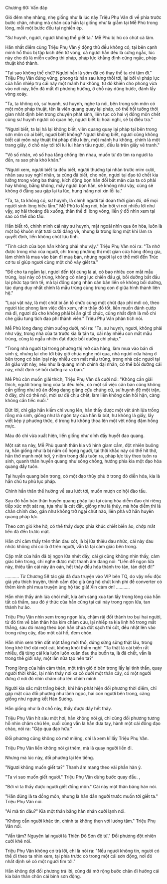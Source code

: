 




Chương 60: Vấn đáp


Gió đêm nhẹ nhàng, nhẹ giống như là lúc này Triệu Phụ Vân đi về phía trước bước chân, nhưng mà chân của hắn lại giống như là giẫm tại Mễ Phù trong lòng, mỗi một bước đều tại nghiền ép.

"Sư huynh, ngươi, ngươi không thể giết ta." Mễ Phù bị hù có chút cà lăm.

Hắn nhất điểm cùng Triệu Phụ Vân ý động thủ đều không có, tại bên cạnh mình hổ thúc bị tập kích đến tử vong, cả người hắn đều là cứng ngắc, lúc này cho dù là miễn cưỡng thi pháp, pháp lực khẳng định cứng ngắc, pháp thuật khó thành.

"Tại sao không thể chứ? Ngươi hẳn là sớm đã có thay thế ta chi tâm đi." Triệu Phụ Vân đứng vững, phong từ hắn sau lưng thổi tới, lại bởi vì pháp lực của hắn nhiếp trụ cái này một mảnh hư không, từ đó khiến cho phong vừa vào nơi này, liền đã mất đi phương hướng, ở chỗ này dừng bước, đánh lấy vòng xoáy.

"Ta, ta không có, sư huynh, sư huynh, nghe ta nói, bên trong sơn môn có một môn pháp thuật, tên là viên quang quay lại pháp, có thể hồi tưởng thời gian nhất định bên trong chuyện phát sinh, liên tục có hai vị đồng môn chết cùng sư huynh ngươi có quan hệ, ngươi biết bị hoài nghi, sẽ bị điều tra."

"Ngươi biết, ta lại há lại không biết, viên quang quay lại pháp tại bên trong sơn môn có ai biết, ngươi biết không? Ngươi không biết, ngươi cũng không biết cái môn này thuật thi pháp điều kiện, một mảnh hư không, chính là một trang giấy, ở chỗ này tới tới lui lui hành tẩu người, đều là trên giấy vẽ tranh."

"Vô số nhân, vô số họa tầng chồng lên nhau, muốn từ đó tìm ra ngươi ta đến, ra sao phía khó khăn."

"Ngươi xem, ngươi biết ta đều biết, ngươi thường tại nhân trước mỉm cười, nhân sau suy nghĩ nhân, ta cũng đã biết, cho nên, ngươi tại đạo tử chết kia lưỡng trong vòng ba tháng, kích động bọn hắn đối bất mãn của ta có phải hay không, bằng không, mấy người bọn hắn, sẽ không như vậy, cũng sẽ không ở đằng sau gặp lại ta lúc, hung hăng nói xin lỗi ta."

"Ta, ta, ta không có, sư huynh, là chính ngươi tại đoạn thời gian đó, để mọi người sinh lòng hiểu lầm." Mễ Phù lo lắng nói, hắn bởi vì nói nhiều lời như vậy, sợ hãi thoáng đè xuống, thân thể đi lòng vòng, liền ý đồ nhìn xem tại sao có thể đào tẩu.

Hắn biết rõ, chính mình cái này sư huynh, mặt ngoài nhìn qua ôn hòa, luôn là một bộ khuôn mặt tươi cười dáng vẻ, nhưng là trong lòng một khi làm ra quyết định, liền không chút lưu tình.

"Tính cách của bọn hắn không phải như vậy." Triệu Phụ Vân nói ra: "Ta nhớ được trong nhà của ngươi, chỉ trong phường thị một gian cửa hàng đông gia, làm chính là mua vào bán đi mua bán, nhưng ngươi lại có thể mời đến Trúc cơ tu sĩ giúp ngươi cùng một chỗ vây giết ta."

"Để cho ta ngẫm lại, ngươi đến tột cùng là ai, có bao nhiêu con mắt mẫu trùng, loại này cổ trùng, không có năng lực chiến đấu gì, bồi dưỡng bắt đầu lại phức tạp tinh tế, mà lại đồng dạng nhân căn bản liền sẽ không bồi dưỡng, tác dụng duy nhất chính là mẫu trùng cùng trùng con ở giữa hình thành liên hệ."

"Loại vật này, là một chút bí ẩn tổ chức cùng một chút đạo phỉ mới có, theo ngươi tác phong làm việc đến xem, nhìn thấy đồ tốt, liền muốn đánh cướp mà đi, ngươi dù cho không phải bí ẩn gì tổ chức, cũng nhất định là mỗ chi che giấu tung tích đạo phỉ thành viên." Triệu Phụ Vân phân tích nói.

Mễ Phù lòng đang chìm xuống dưới, nói ra: "Ta, sư huynh, ngươi, không phải như vậy, trong nhà của ta trước kia là tán tu, cái này nhiều con mắt mẫu trùng, cũng là ngẫu nhiên đạt được bồi dưỡng chi pháp."

"Trong nhà người tại trong phường thị mở cửa hàng, làm mua vào bán đi sinh ý, nhưng lại cho tới bây giờ chưa nghe nói qua, nhà ngươi cửa hàng ở bên trong có bán loại này nhiều con mắt mẫu trùng, trong nhà các ngươi tại ẩn giấu vật này, nếu như là quang minh chính đại nhân, có thể bồi dưỡng cái này, nhất định sẽ bồi dưỡng ra ra bán."

Mễ Phù còn muốn giải thích, Triệu Phụ Vân đã cười nói: "Không cần giải thích, ngươi trong lòng của ta đều hiểu, có một số việc căn bản cũng không cần giống như xử án đồng dạng giảng cứu chứng cứ, sư huynh đệ một trận, ở đây, chỉ có thể nói, mời sư đệ chịu chết, làm liền không cần hối hận, càng không cần tiếc nuối."

Dứt lời, chỉ gặp hắn kiếm chỉ vung lên, hắn thấy được một vệt ánh lửa trống rỗng mà sinh, giống như là ngón tay của hắn là bút, hư không là giấy, lấy viết kép ý phương thức, ở trong hư không thoa lên một vệt nồng đậm hồng mực.

Màu đỏ chỉ vừa xuất hiện, liền giống như dính đầy huyết đao quang.

Một sát na này, Mễ Phù quanh thân kia vô hình giam cầm, đột nhiên buông ra, hắn giống như là bị nắm cổ họng người, tại thời khắc này có thể hít thở, hắn thở mạnh một hơi, ý niệm trong đầu tuôn ra, pháp lực tùy theo tuôn ra sinh, quanh thân huyền quang như sóng chồng, hướng phía kia một đạo hỏa quang đẩy tuôn.

Tại huyền quang bên trong, có một đạo thủy phù ở trong đó diễn hóa, kia là hắn chủ tu phù lục pháp.

Chính hắn thân thể hướng về sau lướt tới, muốn mượn cơ hội đào tẩu.

Sau đó hắn bản thân huyền quang pháp lực tại cùng hỏa diễm đao chỉ riêng tiếp xúc một sát na, tựa như là cát đất, giống như là thủy, mà hỏa diễm thì là chân chính đao, gần như không trở ngại chút nào, liền phá vỡ hắn huyền quang pháp lực.

Theo cơn gió khe hở, có thể thấy được phía khúc chiết biến ảo, chớp mắt liền đã đến trước mặt.

Hắn chỉ cảm thấy trên thân đau xót, là bị lửa thiêu đau nhức, cái này đau nhức không chỉ có là ở trên người, vẫn là tại cảm giác bên trong.

Cặp mắt của hắn đã bị ngọn lửa nhét đầy, cái gì cũng không nhìn thấy, cảm giác bên trong, chỉ nghe được một thanh âm đang nói: "Liền để ngọn lửa này, thiêu tẫn cái này ân oán, hết thảy đều hóa thành tro tàn, tán diệt đi!"

...........
Từ Chương 58 tác giả đã đưa truyện vào VIP bên TQ, do vậy nếu độc giả yêu thích truyện, thỉnh cầm độc giả ủng hộ chút kinh phí để converter có thêm kinh phí mua truyện ủng hộ tác giả!
Xin cảm ơn!
...........

Hắn nhìn thấy ánh lửa chói mắt, kia ánh sáng xua tan lấy trong lòng của hắn tất cả thầm, sau đó ý thức của hắn cũng tại cái này trong ngọn lửa, tan thành hư ảo.

Triệu Phụ Vân nhìn xem trong ngọn lửa, chậm rãi đốt thành tro bụi hai người, từ đó tìm về bản thân hỏa kim châm cứu, lại nhiếp ra kia linh hổ trong mắt thẳng, sau đó mang theo bọn hắn chưa đốt sạch thi cốt, đều nhặt lên vào trong rừng cây, đào một cái hố, đem chôn.

Hắn nhìn xem trên đất một tầng mới thổ, đứng sừng sững thật lâu, trong lòng khẽ thở dài một cái, không khỏi thầm nghĩ: "Ta thật là cải biến rất nhiều, đã từng cái kia luôn luôn xuân đau thu buồn ta, là đã chết, vẫn là trong thế giới này, một lần nữa tạo nên ta?"

Trong lòng của hắn cảm thán, một trận gió ở bên trong lấy lại tinh thần, quay người thời khắc, lại nhìn thấy nơi xa có dưới một thân cây, có một người đứng ở nơi đó nhìn chăm chú lên chính mình.

Người kia sắc mặt trắng bệch, khi hắn phát hiện đối phương thời điểm, chỉ gặp mặt của đối phương như lãnh ngọc, hai con ngươi bên trong, càng giống như ngưng kết Hàn Sương.

Hắn giống như là ở chỗ này, thấy được đây hết thảy.

Triệu Phụ Vân hít sâu một hơi, hắn không nói gì, chỉ cùng đối phương tương hỗ nhìn chăm chú lên, cuối cùng vẫn là hắn đưa tay, hành một cái đồng đạo chào, nói ra: "Gặp qua đạo hữu."

Đối phương cũng không có mở miệng, chỉ là xem kĩ lấy Triệu Phụ Vân.

Triệu Phụ Vân liền không nói gì thêm, mà là quay người liền đi.

Nhưng mà lúc này, đối phương lại lên tiếng.

"Ngươi không muốn giết ta?" Thanh âm mang theo vài phần hàn ý.

"Ta vì sao muốn giết ngươi." Triệu Phụ Vân dừng bước quay đầu. ,

"Bởi vì ta thấy được ngươi giết đồng môn." Cái này một thân băng hàn nói.

"Hắn đúng là ta đồng môn, nhưng là hắn dẫn người trước muốn tới giết ta." Triệu Phụ Vân nói.

"Ai mà tin đâu?" Kia một thân băng hàn nhân cười lạnh nói.

"Không cần người khác tin, chính ta không thẹn với lương tâm." Triệu Phụ Vân nói.

"Vấn tâm? Nguyên lai ngươi là Thiên Đô Sơn đệ tử." Đối phương đột nhiên cười khẽ nói.

Triệu Phụ Vân không có trả lời, chỉ là nói ra: "Nếu ngươi không tin, ngươi có thể đi theo ta nhìn xem, tại phía trước có trong một cái sơn động, nơi đó nhất định sẽ có một người tìm tới."

Hắn không đợi đối phương trả lời, cũng đã mở rộng bước chân đi hướng cái kia bản thân chôn cái bình sơn động.




